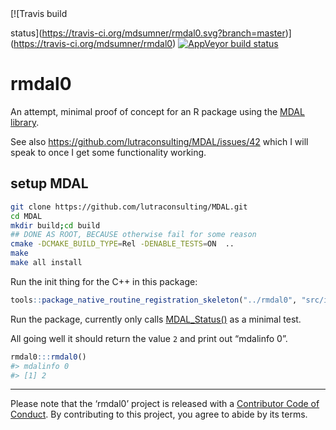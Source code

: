 
<!-- README.md is generated from README.Rmd. Please edit that file -->

<!-- badges: start --> [![Travis build
status](https://travis-ci.org/mdsumner/rmdal0.svg?branch=master)](https://travis-ci.org/mdsumner/rmdal0)
[![AppVeyor build
status](https://ci.appveyor.com/api/projects/status/github/mdsumner/rmdal0?branch=master&svg=true)](https://ci.appveyor.com/project/mdsumner/rmdal0)
<!-- badges: end -->

# rmdal0

An attempt, minimal proof of concept for an R package using the [MDAL
library](https://www.mdal.xyz/).

See also <https://github.com/lutraconsulting/MDAL/issues/42> which I
will speak to once I get some functionality working.

## setup MDAL

``` bash
git clone https://github.com/lutraconsulting/MDAL.git
cd MDAL
mkdir build;cd build
## DONE AS ROOT, BECAUSE otherwise fail for some reason
cmake -DCMAKE_BUILD_TYPE=Rel -DENABLE_TESTS=ON  ..
make
make all install
```

Run the init thing for the C++ in this
package:

``` r
tools::package_native_routine_registration_skeleton("../rmdal0", "src/init.c",character_only = FALSE)
```

Run the package, currently only calls
[MDAL\_Status()](https://github.com/lutraconsulting/MDAL/blob/0.3.3/mdal/mdal.cpp)
as a minimal test.

All going well it should return the value `2` and print out “mdalinfo
0”.

``` r
rmdal0:::rmdal0()
#> mdalinfo 0
#> [1] 2
```

-----

Please note that the ‘rmdal0’ project is released with a [Contributor
Code of
Conduct](https://github.com/mdsumner/rmdal0/blob/master/CODE_OF_CONDUCT.md).
By contributing to this project, you agree to abide by its terms.

